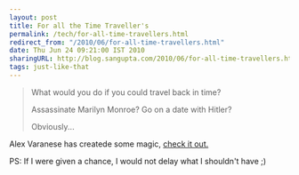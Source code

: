 ```yaml
---
layout: post
title: For all the Time Traveller's
permalink: /tech/for-all-time-travellers.html
redirect_from: "/2010/06/for-all-time-travellers.html"
date: Thu Jun 24 09:21:00 IST 2010
sharingURL: http://blog.sangupta.com/2010/06/for-all-time-travellers.html
tags: just-like-that
---
```



> What would you do if you could travel back in time? 
>
> Assassinate Marilyn Monroe? 
> Go on a date with Hitler? 
>
> Obviously...

Alex Varanese has createde some magic, 
<a href="http://www.behance.net/Gallery/ALT1977-WE-ARE-NOT-TIME-TRAVELERS/545221">check it out.</a>

PS: If I were given a chance, I would not delay what I shouldn't have ;)
